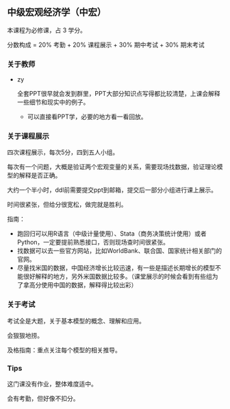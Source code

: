 ## 中级宏观经济学（中宏）

本课程为必修课，占 3 学分。

分数构成 = 20% 考勤 + 20% 课程展示 + 30% 期中考试 + 30% 期末考试

### 关于教师

- zy

	全套PPT很早就会发到群里，PPT大部分知识点写得都比较清楚，上课会解释一些细节和现实中的例子。

	- 可以直接看PPT学，必要的地方看一看回放。

### 关于课程展示

四次课程展示，每次5分，四到五人小组。

每次有一个问题，大概是验证两个宏观变量的关系，需要现场找数据，验证理论模型的解释是否正确。

大约一个半小时，ddl前需要提交ppt到邮箱，提交后一部分小组进行课上展示。

时间很紧张，但给分很宽松，做完就是胜利。

指南：

- 跑回归可以用R语言（中级计量使用）、Stata（商务决策统计使用）或者Python，一定要提前熟悉接口，否则现场查时间很紧张。
- 找数据可以去一些官方网站，比如WorldBank、联合国、国家统计相关部门的官网。
- 尽量找米国的数据，中国经济增长比较迅速，有一些是描述长期增长的模型不能很好解释的地方，另外米国数据比较多。（课堂展示的时候会看到有些组为了拿高分使用中国的数据，解释得比较出彩）

### 关于考试

考试全是大题，关于基本模型的概念、理解和应用。

会狠狠地捞。

及格指南：重点关注每个模型的相关推导。

### Tips

这门课没有作业，整体难度适中。

会有考勤，但好像不扣分。
